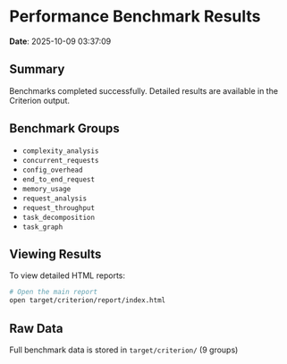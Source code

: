 # Performance Benchmark Results

**Date**: 2025-10-09 03:37:09

## Summary

Benchmarks completed successfully. Detailed results are available in the Criterion output.

## Benchmark Groups

- `complexity_analysis`
- `concurrent_requests`
- `config_overhead`
- `end_to_end_request`
- `memory_usage`
- `request_analysis`
- `request_throughput`
- `task_decomposition`
- `task_graph`

## Viewing Results

To view detailed HTML reports:
```bash
# Open the main report
open target/criterion/report/index.html
```

## Raw Data

Full benchmark data is stored in `target/criterion/` (9 groups)
